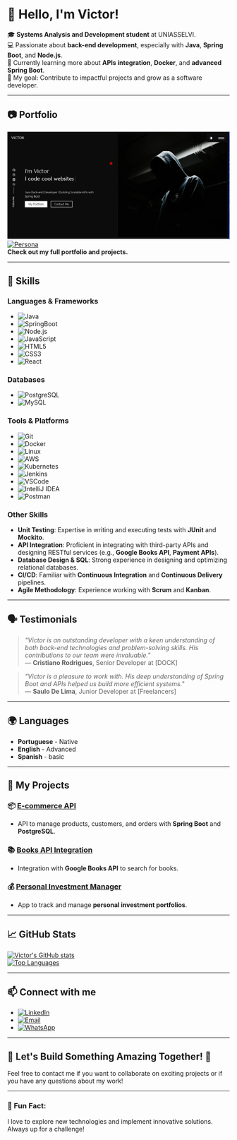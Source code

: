 # 👋 Hello, I'm Victor!

🎓 **Systems Analysis and Development student** at UNIASSELVI.  
💻 Passionate about **back-end development**, especially with **Java**, **Spring Boot**, and **Node.js**.  
🌱 Currently learning more about **APIs integration**, **Docker**, and **advanced Spring Boot**.  
🎯 My goal: Contribute to impactful projects and grow as a software developer.

---

## 📷 Portfolio
[![Meu Portfólio](images/victor_portfolio.png)](https://victorlima.netlify.app)  
[![Persona](https://img.shields.io/badge/Profile-Personal-blue?logo=persona)](https://victorlima.netlify.app)  
**Check out my full portfolio and projects.**

---

## 🚀 Skills

### **Languages & Frameworks**
- ![Java](https://img.shields.io/badge/Java-17-blue)
- ![SpringBoot](https://img.shields.io/badge/SpringBoot-6.0-brightgreen)
- ![Node.js](https://img.shields.io/badge/Node.js-14.x-green)
- ![JavaScript](https://img.shields.io/badge/JavaScript-ES6-yellow)
- ![HTML5](https://img.shields.io/badge/HTML5-orange)
- ![CSS3](https://img.shields.io/badge/CSS3-blue)
- ![React](https://img.shields.io/badge/React-17.x-blue)


### **Databases**
- ![PostgreSQL](https://img.shields.io/badge/PostgreSQL-14-lightblue)
- ![MySQL](https://img.shields.io/badge/MySQL-8.0-orange)

### **Tools & Platforms**
- ![Git](https://img.shields.io/badge/Git-black)
- ![Docker](https://img.shields.io/badge/Docker-blue)
- ![Linux](https://img.shields.io/badge/Linux-Ubuntu-orange)
- ![AWS](https://img.shields.io/badge/AWS-232F3E?logo=aws&logoColor=white)
- ![Kubernetes](https://img.shields.io/badge/Kubernetes-326CE5?logo=kubernetes&logoColor=white)
- ![Jenkins](https://img.shields.io/badge/Jenkins-D24939?logo=jenkins&logoColor=white)
- ![VSCode](https://img.shields.io/badge/VS_Code-007ACC?logo=visual-studio-code&logoColor=white)
- ![IntelliJ IDEA](https://img.shields.io/badge/IntelliJ_IDEA-000000?logo=intellij-idea&logoColor=white)
- ![Postman](https://img.shields.io/badge/Postman-FF6C37?logo=postman&logoColor=white)

### **Other Skills**
- **Unit Testing**: Expertise in writing and executing tests with **JUnit** and **Mockito**.
- **API Integration**: Proficient in integrating with third-party APIs and designing RESTful services (e.g., **Google Books API**, **Payment APIs**).
- **Database Design & SQL**: Strong experience in designing and optimizing relational databases.
- **CI/CD**: Familiar with **Continuous Integration** and **Continuous Delivery** pipelines.
- **Agile Methodology**: Experience working with **Scrum** and **Kanban**.

---

## 🗣 Testimonials
> *"Victor is an outstanding developer with a keen understanding of both back-end technologies and problem-solving skills. His contributions to our team were invaluable."*  
— **Cristiano Rodrigues**, Senior Developer at [DOCK]

> *"Victor is a pleasure to work with. His deep understanding of Spring Boot and APIs helped us build more efficient systems."*  
— **Saulo De Lima**, Junior Developer at [Freelancers]

---

## 🌍 Languages
- **Portuguese** - Native
- **English** - Advanced
- **Spanish** - basic
  
---

## 🌟 My Projects

### 📦 [E-commerce API](https://github.com/victor-engineer/ecommerce-backend)
- API to manage products, customers, and orders with **Spring Boot** and **PostgreSQL**.

### 📚 [Books API Integration](https://github.com/victor-engineer/books-api)
- Integration with **Google Books API** to search for books.

### 💰 [Personal Investment Manager](https://github.com/victor-engineer/investment-manager)
- App to track and manage **personal investment portfolios**.

---

## 📈 GitHub Stats

[![Victor's GitHub stats](https://github-readme-stats.vercel.app/api?username=victor-engineer&show_icons=true&theme=radical)](https://github.com/anuraghazra/github-readme-stats)  
[![Top Languages](https://github-readme-stats.vercel.app/api/top-langs/?username=victor-engineer&layout=compact&theme=radical)](https://github.com/anuraghazra/github-readme-stats)

---

## 📫 Connect with me

- [![LinkedIn](https://img.shields.io/badge/LinkedIn-blue?style=for-the-badge&logo=linkedin)](https://www.linkedin.com/in/victor-de-lima-59a223233)
- [![Email](https://img.shields.io/badge/Email-red?style=for-the-badge&logo=gmail&logoColor=white)](mailto:elderdelima533@gmail.com)
- [![WhatsApp](https://img.shields.io/badge/WhatsApp-green?style=for-the-badge&logo=whatsapp&logoColor=white)](https://wa.me/5588992006439)

---

## 💬 Let's Build Something Amazing Together! 🚀
Feel free to contact me if you want to collaborate on exciting projects or if you have any questions about my work!

---

### 📌 Fun Fact:
I love to explore new technologies and implement innovative solutions. Always up for a challenge!

